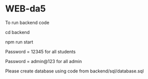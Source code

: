 # WEB-da5

To run backend code

cd backend

npm run start

Password = 12345 for all students

Password = admin@123 for all admin

Please create database using code from backend/sql/database.sql
